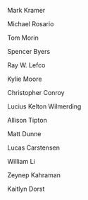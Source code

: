 Mark Kramer

Michael Rosario

Tom Morin

Spencer Byers

Ray W. Lefco

Kylie Moore

Christopher Conroy

Lucius Kelton Wilmerding

Allison Tipton

Matt Dunne 

Lucas Carstensen

William Li

Zeynep Kahraman

Kaitlyn Dorst
